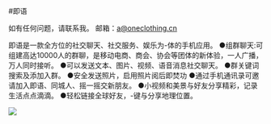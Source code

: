 #即语

如有任何问题，请联系我。 邮箱：a@oneclothing.cn

即语是一款全方位的社交聊天、社交服务、娱乐为-体的手机应用。
●组群聊天:可组建高达10000人的群聊，是移动电商、商会、协会等团体的新体验，一人广播，万人同时接听。
●可以发送文本、图片、视频、语音消息社交聊天。
●群关键词搜索及添加入群。
●安全发送照片，启用照片阅后即焚功
●通过手机通讯录可邀请加入即语、同城人、摇一摇交新朋友。
●小视频和美景与好友分享精彩，记录生活点点滴滴。
●轻松链接全球好友，-键与分享地理位置。

![](https://ws1.sinaimg.cn/large/9df5ed27ly1g2ybsqww3yj20yi1pcgym.jpg)
